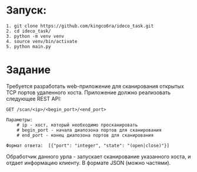 # Запуск:
    1. git clone https://github.com/kingco6ra/ideco_task.git
    2. cd ideco_task/
    3. python -m venv venv
    4. source venv/bin/activate
    5. python main.py

# Задание 
Требуется разработать web-приложение для сканирования открытых TCP портов удаленного хоста.
Приложение должно реализовать следующее REST API:

    GET /scan/<ip>/<begin_port>/<end_port>

    Параметры:
        # ip - хост, который необходимо просканировать
        # begin_port - начала диапозона портов для сканирования
        # end_port - конец диапозона портов для сканирования

    Формат ответа:  [{"port": "integer", "state": "(open|close)"}]


Обработчик данного урла - запускает сканирование указанного хоста, и отдает информацию клиенту. В формате JSON (можно частями).
